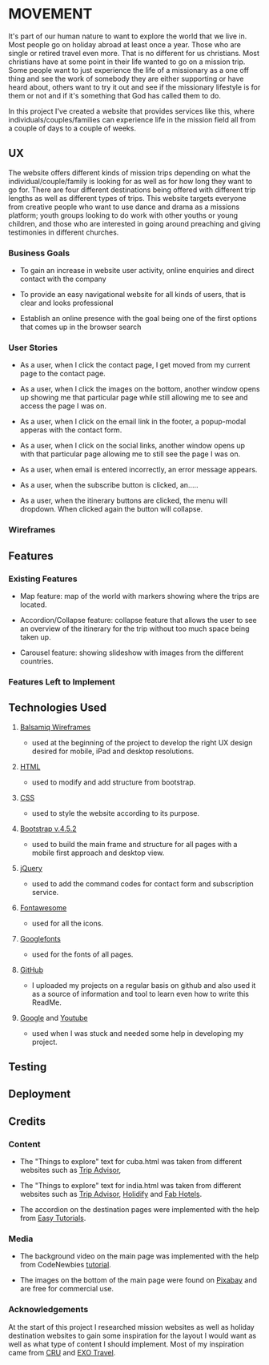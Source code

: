 # MOVEMENT

It's part of our human nature to want to explore the world that we live in. Most people go on holiday abroad at least once a year. 
Those who are single or retired travel even more. That is no different for us christians. Most christians have at some point in their 
life wanted to go on a mission trip. Some people want to just experience the life of a missionary as a one off thing and see the work of 
somebody they are either supporting or have heard about, others want to try it out and see if the missionary lifestyle is for them or not 
and if it's something that God has called them to do. 

In this project I've created a website that provides services like this, where individuals/couples/families can experience life in the 
mission field all from a couple of days to a couple of weeks. 

## UX

The website offers different kinds of mission trips depending on what the individual/couple/family is looking for as well as for how long 
they want to go for. There are four different destinations being offered with different trip lengths as well as different types of trips. 
This website targets everyone from creative people who want to use dance and drama as a missions platform; youth groups looking to do work
with other youths or young children, and those who are interested in going around preaching and giving testimonies in different churches.


### Business Goals 

- To gain an increase in website user activity, online enquiries and direct contact with the company

- To provide an easy navigational website for all kinds of users, that is clear and looks professional 

- Establish an online presence with the goal being one of the first options that comes up in the browser search

### User Stories

- As a user, when I click the contact page, I get moved from my current page to the contact page.

- As a user, when I click the images on the bottom, another window opens up showing me that particular page while still allowing me to
see and access the page I was on.

- As a user, when I click on the email link in the footer, a popup-modal apperas with the contact form.

- As a user, when I click on the social links, another window opens up with that particular page allowing me to still see the page I
was on.

- As a user, when email is entered incorrectly, an error message appears.

- As a user, when the subscribe button is clicked, an.....

- As a user, when the itinerary buttons are clicked, the menu will dropdown. When clicked again the button will collapse.

### Wireframes

## Features

### Existing Features

- Map feature: map of the world with markers showing where the trips are located.

- Accordion/Collapse feature: collapse feature that allows the user to see an overview of the itinerary for the trip without too much space being taken
up.

- Carousel feature: showing slideshow with images from the different countries.


### Features Left to Implement

## Technologies Used

1. <a href="#">Balsamiq Wireframes</a>
    - used at the beginning of the project to develop the right UX design desired for mobile, iPad and desktop resolutions.

2. <a href="https://html.com/">HTML</a>
    - used to modify and add structure from bootstrap.

3. <a href="https://www.w3.org/Style/CSS/">CSS</a>
    - used to style the website according to its purpose.

4. <a href="https://getbootstrap.com/">Bootstrap v.4.5.2</a>
    - used to build the main frame and structure for all pages with a mobile first approach and desktop view.

5. <a href="https://jquery.com/">jQuery</a>
    - used to add the command codes for contact form and subscription service. 

6. <a href="https://fontawesome.com/">Fontawesome</a>
    - used for all the icons.

7. <a href="https://fonts.google.com/">Googlefonts</a>
    - used for the fonts of all pages.

8. <a href="https://github.com/">GitHub</a>
    - I uploaded my projects on a regular basis on github and also used it as a source of information and tool to learn even how to write this ReadMe.

9. <a href="https://google.com">Google</a> and <a href="https://youtube.com">Youtube</a> 
    - used when I was stuck and needed some help in developing my project.

## Testing

## Deployment

## Credits

### Content

- The "Things to explore" text for cuba.html was taken from different websites such as <a href="https://www.tripadvisor.com/Attractions-g147271-Activities-Havana_Ciudad_de_la_Habana_Province_Cuba.html">Trip Advisor</a>,

- The "Things to explore" text for india.html was taken from different websites such as <a href="https://www.tripadvisor.com/Attractions-g304558-Activities-Kolkata_Calcutta_Kolkata_District_West_Bengal.html">Trip Advisor</a>, <a href="https://www.holidify.com/places/kolkata/eco-tourism-park-sightseeing-121302.html">Holidify</a> and <a href="https://www.fabhotels.com/blog/things-to-do-in-kolkata-in-one-day/">Fab Hotels</a>.

- The accordion on the destination pages were implemented with the help from <a href="https://www.youtube.com/watch?v=t5pJ-SYCZa0">Easy Tutorials</a>.

### Media

- The background video on the main page was implemented with the help from CodeNewbies <a href="https://www.youtube.com/watch?v=-G37aahAYlM">tutorial</a>.

- The images on the bottom of the main page were found on <a href="https://pixabay.com/">Pixabay</a> and are free for commercial use.

### Acknowledgements

At the start of this project I researched mission websites as well as holiday destination websites to gain some inspiration for the layout
I would want as well as what type of content I should implement. Most of my inspiration came from <a href="https://www.cru.org/">CRU</a> 
and <a href="https://www.exotravel.com/">EXO Travel</a>. 

